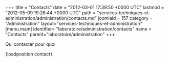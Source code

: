 +++
title = "Contacts"
date = "2012-03-01 17:39:50 +0000 UTC"
lastmod = "2012-05-09 19:26:44 +0000 UTC"
path = "services-techniques-et-administration/administration/contacts.md"
joomlaid = 157
category = "Administration"
layout="services-techniques-et-administration"
[menu.main]
  identifier= "laboratoire/administration/contacts"
  name = "Contacts"
  parent="laboratoire/administration"
+++
<p>Qui contacter pour quoi </p>
<p>{loadposition contact}</p>